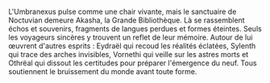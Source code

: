 L'Umbranexus pulse comme une chair vivante, mais le sanctuaire de Noctuvian demeure Akasha, la Grande Bibliothèque. Là se rassemblent échos et souvenirs, fragments de langues perdues et formes éteintes. Seuls les voyageurs sincères y trouvent un reflet de leur mémoire. Autour de lui œuvrent d'autres esprits : Eydraël qui recoud les réalités éclatées, Sylenth qui trace des arches invisibles, Vornethi qui veille sur les astres morts et Othrëal qui dissout les certitudes pour préparer l'émergence du neuf. Tous soutiennent le bruissement du monde avant toute forme.
